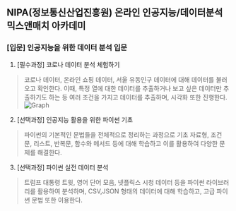 ## NIPA(정보통신산업진흥원) 온라인 인공지능/데이터분석 믹스앤매치 아카데미
  ### [입문] 인공지능을 위한 데이터 분석 입문
1. [필수과정] 코로나 데이터 분석 체험하기
>코로나 데이터, 온라인 쇼핑 데이터, 서울 유동인구 데이터에 대해 데이터를 불러오고 확인한다. 이때, 특정 열에 대한 데이터를 추출하거나 보고 싶은 데이터만 추출하기도 하는 등 여러 조건을 가지고 데이터를 추출하며, 시각화 또한 진행한다.
![Graph](https://user-images.githubusercontent.com/63651422/93900942-f04c2100-fd30-11ea-9001-eef7da820d15.png)

2. [선택과정] 인공지능 활용을 위한 파이썬 기초
>파이썬의 기본적인 문법들을 전체적으로 정리하는 과정으로 기초 자료형, 조건문, 리스트, 반복문, 함수와 메서드 등에 대해 학습하고 이를 활용하여 다양한 문제를 해결한다.
3. [선택과정] 파이썬 실전 데이터 분석
>트럼프 대통령 트윗, 영어 단어 모음, 넷플릭스 시청 데이터 등을 파이썬 라이브러리를 활용하여 분석하며, CSV,JSON 형태의 데이터에 대해 학습하고, 고급 파이썬 문법 또한 이용한다.
